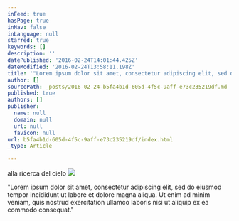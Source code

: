 ```yaml
---
inFeed: true
hasPage: true
inNav: false
inLanguage: null
starred: true
keywords: []
description: ''
datePublished: '2016-02-24T14:01:44.425Z'
dateModified: '2016-02-24T13:58:11.198Z'
title: '"Lorem ipsum dolor sit amet, consectetur adipiscing elit, sed do eiusmod tempor incididunt ut labore et dolore magna aliqua. Ut enim ad minim veniam, quis nostrud exercitation ullamco laboris nisi ut aliquip ex ea commodo consequat. Duis aute irure dolor in reprehenderit in voluptate velit esse cillum dolore eu fugiat nulla pariatur. Excepteur sint occaecat cupidatat non proident, sunt in culpa qui officia deserunt mollit anim id est laborum."'
author: []
sourcePath: _posts/2016-02-24-b5fa4b1d-605d-4f5c-9aff-e73c235219df.md
published: true
authors: []
publisher:
  name: null
  domain: null
  url: null
  favicon: null
url: b5fa4b1d-605d-4f5c-9aff-e73c235219df/index.html
_type: Article

---
```

alla ricerca del cielo
![](https://s3-us-west-2.amazonaws.com/the-grid-img/p/1b4a52e27afa4439e4238cc1cf877a3cdde1f7dc.jpg)

"Lorem ipsum dolor sit amet, consectetur adipiscing elit, sed do eiusmod tempor incididunt ut labore et dolore magna aliqua. Ut enim ad minim veniam, quis nostrud exercitation ullamco laboris nisi ut aliquip ex ea commodo consequat."